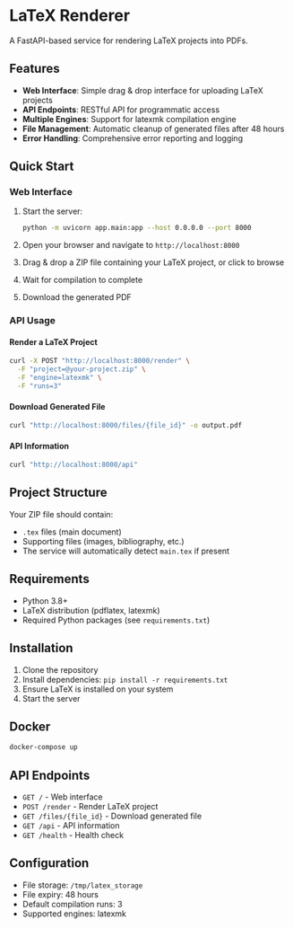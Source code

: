 # LaTeX Renderer

A FastAPI-based service for rendering LaTeX projects into PDFs.

## Features

- **Web Interface**: Simple drag & drop interface for uploading LaTeX projects
- **API Endpoints**: RESTful API for programmatic access
- **Multiple Engines**: Support for latexmk compilation engine
- **File Management**: Automatic cleanup of generated files after 48 hours
- **Error Handling**: Comprehensive error reporting and logging

## Quick Start

### Web Interface

1. Start the server:
   ```bash
   python -m uvicorn app.main:app --host 0.0.0.0 --port 8000
   ```

2. Open your browser and navigate to `http://localhost:8000`

3. Drag & drop a ZIP file containing your LaTeX project, or click to browse

4. Wait for compilation to complete

5. Download the generated PDF

### API Usage

#### Render a LaTeX Project

```bash
curl -X POST "http://localhost:8000/render" \
  -F "project=@your-project.zip" \
  -F "engine=latexmk" \
  -F "runs=3"
```

#### Download Generated File

```bash
curl "http://localhost:8000/files/{file_id}" -o output.pdf
```

#### API Information

```bash
curl "http://localhost:8000/api"
```

## Project Structure

Your ZIP file should contain:
- `.tex` files (main document)
- Supporting files (images, bibliography, etc.)
- The service will automatically detect `main.tex` if present

## Requirements

- Python 3.8+
- LaTeX distribution (pdflatex, latexmk)
- Required Python packages (see `requirements.txt`)

## Installation

1. Clone the repository
2. Install dependencies: `pip install -r requirements.txt`
3. Ensure LaTeX is installed on your system
4. Start the server

## Docker

```bash
docker-compose up
```

## API Endpoints

- `GET /` - Web interface
- `POST /render` - Render LaTeX project
- `GET /files/{file_id}` - Download generated file
- `GET /api` - API information
- `GET /health` - Health check

## Configuration

- File storage: `/tmp/latex_storage`
- File expiry: 48 hours
- Default compilation runs: 3
- Supported engines: latexmk
